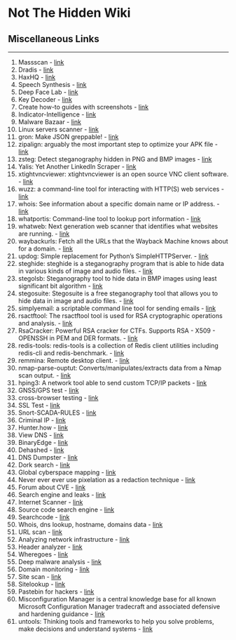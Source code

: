 # Not The Hidden Wiki

## Miscellaneous Links
-----

1. Massscan - [link](https://danielmiessler.com/study/masscan/)
2. Dradis - [link](https://dradisframework.com/ce/)
3. HaxHQ - [link](https://haxhq.com)
4. Speech Synthesis - [link](https://elevenlabs.io/speech-synthesis)
5. Deep Face Lab - [link](https://github.com/iperov/DeepFaceLab)
6. Key Decoder - [link](https://github.com/MaximeBeasse/KeyDecoder)
7. Create how-to guides with screenshots - [link](https://chromewebstore.google.com/detail/tango-create-how-to-guide/lggdbpblkekjjbobadliahffoaobaknh)
8. Indicator-Intelligence - [link](https://github.com/OsmanKandemir/indicator-intelligence)
9. Malware Bazaar - [link](https://bazaar.abuse.ch/)
10. Linux servers scanner - [link](https://cybersecuritynews.com/scan-linux-servers/)
11. gron: Make JSON greppable! - [link](https://github.com/tomnomnom/gron)
12. zipalign: arguably the most important step to optimize your APK file - [link](https://developer.android.com/studio/command-line/zipalign)
13. zsteg: Detect steganography hidden in PNG and BMP images - [link](https://github.com/zed-0xff/zsteg)
14. Yalis: Yet Another LinkedIn Scraper - [link](https://github.com/EatonChips/yalis)
15. xtightvncviewer: xtightvncviewer is an open source VNC client software. - [link](https://www.commandlinux.com/man-page/man1/xtightvncviewer.1.html)
16. wuzz: a command-line tool for interacting with HTTP(S) web services - [link](https://github.com/asciimoo/wuzz)
17. whois: See information about a specific domain name or IP address. - [link](https://packages.debian.org/sid/whois)
18. whatportis: Command-line tool to lookup port information - [link](https://github.com/ncrocfer/whatportis)
19. whatweb: Next generation web scanner that identifies what websites are running. - [link](https://github.com/urbanadventurer/WhatWeb)
20. waybackurls: Fetch all the URLs that the Wayback Machine knows about for a domain. - [link](https://github.com/tomnomnom/waybackurls)
21. updog: Simple replacement for Python’s SimpleHTTPServer. - [link](https://github.com/sc0tfree/updog)
22. steghide: steghide is a steganography program that is able to hide data in various kinds of image and audio files. - [link](https://github.com/StefanoDeVuono/steghide)
23. stegolsb: Steganography tool to hide data in BMP images using least significant bit algorithm - [link](https://github.com/KyTn/STEGOLSB)
24. stegosuite: Stegosuite is a free steganography tool that allows you to hide data in image and audio files. - [link](https://github.com/osde8info/stegosuite)
25. simplyemail: a scriptable command line tool for sending emails - [link](https://github.com/SimplySecurity/SimplyEmail)
26. rsactftool: The rsactftool tool is used for RSA cryptographic operations and analysis. - [link](https://github.com/RsaCtfTool/RsaCtfTool)
27. RsaCracker: Powerful RSA cracker for CTFs. Supports RSA - X509 - OPENSSH in PEM and DER formats. - [link](https://github.com/skyf0l/RsaCracker)
28. redis-tools: redis-tools is a collection of Redis client utilities including redis-cli and redis-benchmark. - [link](https://github.com/antirez/redis-tools)
29. remmina: Remote desktop client. - [link](https://github.com/FreeRDP/Remmina)
30. nmap-parse-ouptut: Converts/manipulates/extracts data from a Nmap scan output. - [link](https://github.com/ernw/nmap-parse-output)
31. hping3: A network tool able to send custom TCP/IP packets - [link](https://github.com/antirez/hping)
32. GNSS/GPS test - [link](https://github.com/barbeau/gpstest)
33. cross-browser testing - [link](https://www.browserling.com/)
34. SSL Test - [link](https://dev.ssllabs.com/ssltest/)
35. Snort-SCADA-RULES - [link](https://github.com/digitalbond/Quickdraw-Snort)
36. Criminal IP - [link](https://www.criminalip.io/)
37. Hunter.how - [link](https://hunter.how/)
38. View DNS - [link](https://viewdns.info/)
39. BinaryEdge - [link](https://www.binaryedge.io/)
40. Dehashed - [link](https://www.dehashed.com/)
41. DNS Dumpster - [link](https://dnsdumpster.com/)
42. Dork search - [link](https://dorksearch.com/)
43. Global cyberspace mapping - [link](https://en.fofa.info/)
44. Never ever ever use pixelation as a redaction technique - [link](https://github.com/BishopFox/unredacter)
45. Forum about CVE - [link](https://attackerkb.com/)
46. Search engine and leaks - [link](https://leakix.net/)
47. Internet Scanner - [link](https://netlas.io/)
48. Source code search engine - [link](https://publicwww.com/)
49. Searchcode - [link](https://searchcode.com/)
50. Whois, dns lookup, hostname, domains data - [link](https://securitytrails.com/)
51. URL scan - [link](https://urlscan.io/)
52. Analyzing network infrastructure - [link](https://www.domaintools.com/resources/blog/analyzing-network-infrastructure-as-composite-objects/)
53. Header analyzer - [link](https://toolbox.googleapps.com/apps/messageheader/)
54. Wheregoes - [link](https://wheregoes.com/)
55. Deep malware analysis - [link](https://www.joesandbox.com/#windows)
56. Domain monitoring - [link](https://checkphish.bolster.ai/)
57. Site scan - [link](https://securityheaders.com/)
58. Sitelookup - [link](https://sitelookup.mcafee.com/) 
59. Pastebin for hackers - [link](https://pastes.sh/)
60. Misconfiguration Manager is a central knowledge base for all known Microsoft Configuration Manager tradecraft and associated defensive and hardening guidance - [link](https://github.com/subat0mik/Misconfiguration-Manager)
61. untools: Thinking tools and frameworks to help you solve problems, make decisions and understand systems - [link](https://untools.co/)
